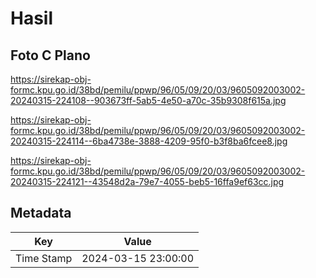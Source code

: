 # Hasil

## Foto C Plano

https://sirekap-obj-formc.kpu.go.id/38bd/pemilu/ppwp/96/05/09/20/03/9605092003002-20240315-224108--903673ff-5ab5-4e50-a70c-35b9308f615a.jpg

https://sirekap-obj-formc.kpu.go.id/38bd/pemilu/ppwp/96/05/09/20/03/9605092003002-20240315-224114--6ba4738e-3888-4209-95f0-b3f8ba6fcee8.jpg

https://sirekap-obj-formc.kpu.go.id/38bd/pemilu/ppwp/96/05/09/20/03/9605092003002-20240315-224121--43548d2a-79e7-4055-beb5-16ffa9ef63cc.jpg


## Metadata

| Key        | Value               |
| ---------- | ------------------- |
| Time Stamp | 2024-03-15 23:00:00 |



